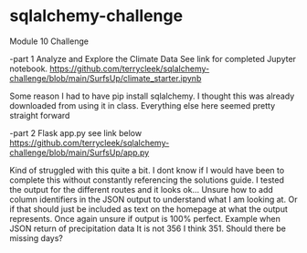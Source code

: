 # sqlalchemy-challenge
Module 10 Challenge

-part 1 Analyze and Explore the Climate Data
See link for completed Jupyter notebook. 
https://github.com/terrycleek/sqlalchemy-challenge/blob/main/SurfsUp/climate_starter.ipynb

Some reason I had to have pip install sqlalchemy. I thought this was already downloaded from using it in class.
Everything else here seemed pretty straight forward

-part 2 Flask app.py
see link below
https://github.com/terrycleek/sqlalchemy-challenge/blob/main/SurfsUp/app.py

Kind of struggled with this quite a bit. I dont know if I would have been to complete this without constantly referencing the solutions guide. I tested the output for the different routes and it looks ok... Unsure how to add column identifiers in the JSON output to understand what I am looking at. Or if that should just be included as text on the homepage at what the output represents. Once again unsure if output is 100% perfect. Example when JSON return of precipitation data It is not 356 I think 351. Should there be missing days?
